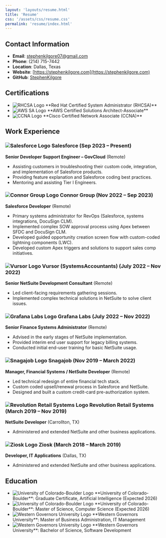 ```yaml
---
layout: 'layouts/resume.html'
title: 'Resume'
css: '/assets/css/resume.css'
permalink: 'resume/index.html'
---
```


## Contact Information

- **Email**: stephenkilgore07@gmail.com
- **Phone**: (214) 715-7442
- **Location**: Dallas, Texas
- **Website**: [https://stephenkilgore.com](https://stephenkilgore.com)
- **GitHub**: [StephenKilgore](https://github.com/StephenKilgore)

## Certifications

<ul>
    <li>
        <img src="/assets/images/certifications/rhcsa.png" alt="RHCSA Logo">
        **Red Hat Certified System Administrator (RHCSA)**
    </li>
    <li>
        <img src="/assets/images/certifications/aws-sa.png" alt="AWS SA Logo">
        **AWS Certified Solutions Architect-Associate**
    </li>
    <li>
        <img src="/assets/images/certifications/ccna.png" alt="CCNA Logo">
        **Cisco Certified Network Associate (CCNA)**
    </li>
</ul>

## Work Experience

### <img src="/assets/images/companies/salesforce.png" alt="Salesforce Logo"> Salesforce (Sep 2023 – Present)

**Senior Developer Support Engineer – GovCloud** (Remote)

- Assisting customers in troubleshooting their custom code, integration, and implementation of Salesforce products.
- Providing feature explanation and Salesforce coding best practices.
- Mentoring and assisting Tier I Engineers.

### <img src="/assets/images/companies/connor-group.png" alt="Connor Group Logo"> Connor Group (Nov 2022 – Sep 2023)

**Salesforce Developer** (Remote)

- Primary systems administrator for RevOps (Salesforce, systems integrations, DocuSign CLM).
- Implemented complex SOW approval process using Apex between SFDC and DocuSign CLM.
- Developed guided opportunity creation screen flow with custom-coded lightning components (LWC).
- Developed custom Apex triggers and solutions to support sales comp initiatives.

### <img src="/assets/images/companies/vursor.png" alt="Vursor Logo"> Vursor (SystemsAccountants) (July 2022 – Nov 2022)

**Senior NetSuite Development Consultant** (Remote)

- Led client-facing requirements gathering sessions.
- Implemented complex technical solutions in NetSuite to solve client issues.

### <img src="/assets/images/companies/grafana.png" alt="Grafana Labs Logo"> Grafana Labs (July 2022 – Nov 2022)

**Senior Finance Systems Administrator** (Remote)

- Advised in the early stages of NetSuite implementation.
- Provided interim end user support for legacy billing systems.
- Conducted initial end-user training for basic NetSuite usage.

### <img src="/assets/images/companies/snagajob.png" alt="Snagajob Logo"> Snagajob (Nov 2019 – March 2022)

**Manager, Financial Systems / NetSuite Developer** (Remote)

- Led technical redesign of entire financial tech stack.
- Custom coded upsell/renewal process in Salesforce and NetSuite.
- Designed and built a custom credit-card pre-authorization system.

### <img src="/assets/images/companies/revolution-retail-systems.png" alt="Revolution Retail Systems Logo"> Revolution Retail Systems (March 2019 – Nov 2019)

**NetSuite Developer** (Carrollton, TX)

- Administered and extended NetSuite and other business applications.

### <img src="/assets/images/companies/ziosk.png" alt="Ziosk Logo"> Ziosk (March 2018 – March 2019)

**Developer, IT Applications** (Dallas, TX)

- Administered and extended NetSuite and other business applications.

## Education

<ul>
    <li>
        <img src="/assets/images/education/cu-boulder.png" alt="University of Colorado-Boulder Logo">
        **University of Colorado-Boulder**: Graduate Certificate, Artificial Intelligence (Expected 2026)
    </li>
    <li>
        <img src="/assets/images/education/cu-boulder.png" alt="University of Colorado-Boulder Logo">
        **University of Colorado-Boulder**: Master of Science, Computer Science (Expected 2026)
    </li>
    <li>
        <img src="/assets/images/education/wgu.png" alt="Western Governors University Logo">
        **Western Governors University**: Master of Business Administration, IT Management
    </li>
    <li>
        <img src="/assets/images/education/wgu.png" alt="Western Governors University Logo">
        **Western Governors University**: Bachelor of Science, Software Development
    </li>
</ul>
